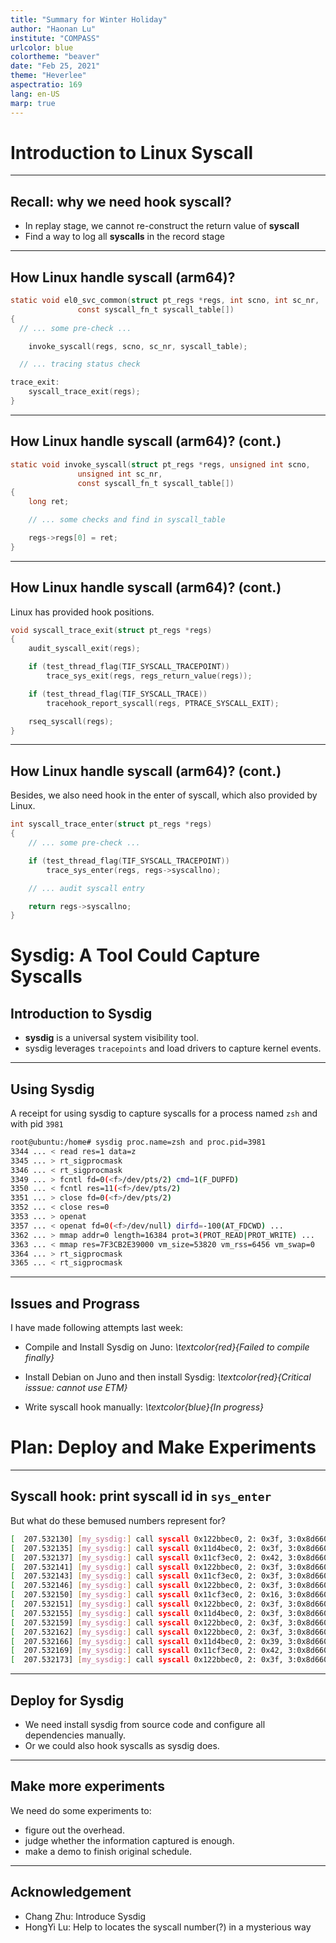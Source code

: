 ```yaml
---
title: "Summary for Winter Holiday"
author: "Haonan Lu"
institute: "COMPASS"
urlcolor: blue
colortheme: "beaver"
date: "Feb 25, 2021"
theme: "Heverlee"
aspectratio: 169
lang: en-US
marp: true
---
```


# Introduction to Linux Syscall

---

## Recall: why we need hook syscall?

- In replay stage, we cannot re-construct the return value of **syscall**
- Find a way to log all **syscalls** in the record stage

---

## How Linux handle syscall (arm64)? 

```c
static void el0_svc_common(struct pt_regs *regs, int scno, int sc_nr,
			   const syscall_fn_t syscall_table[])
{
  // ... some pre-check ...

	invoke_syscall(regs, scno, sc_nr, syscall_table);

  // ... tracing status check

trace_exit:
	syscall_trace_exit(regs);
}
```

---


## How Linux handle syscall (arm64)? (cont.) 
```c
static void invoke_syscall(struct pt_regs *regs, unsigned int scno,
			   unsigned int sc_nr,
			   const syscall_fn_t syscall_table[])
{
	long ret;

	// ... some checks and find in syscall_table

	regs->regs[0] = ret;
}
```


---

## How Linux handle syscall (arm64)? (cont.) 

Linux has provided hook positions.

```c
void syscall_trace_exit(struct pt_regs *regs)
{
	audit_syscall_exit(regs);

	if (test_thread_flag(TIF_SYSCALL_TRACEPOINT))
		trace_sys_exit(regs, regs_return_value(regs));

	if (test_thread_flag(TIF_SYSCALL_TRACE))
		tracehook_report_syscall(regs, PTRACE_SYSCALL_EXIT);

	rseq_syscall(regs);
}
```

---

## How Linux handle syscall (arm64)? (cont.) 
Besides, we also need hook in the enter of syscall, which also provided by Linux.

```c
int syscall_trace_enter(struct pt_regs *regs)
{
	// ... some pre-check ...

	if (test_thread_flag(TIF_SYSCALL_TRACEPOINT))
		trace_sys_enter(regs, regs->syscallno);

	// ... audit syscall entry

	return regs->syscallno;
}
```

# Sysdig: A Tool Could Capture Syscalls

## Introduction to Sysdig

- **sysdig** is a universal system visibility tool.
- sysdig leverages `tracepoints` and load drivers to capture kernel events.

---

## Using Sysdig

A receipt for using sysdig to capture syscalls for a process named `zsh` and with pid `3981`

```bash
root@ubuntu:/home# sysdig proc.name=zsh and proc.pid=3981
3344 ... < read res=1 data=z 
3345 ... > rt_sigprocmask 
3346 ... < rt_sigprocmask 
3349 ... > fcntl fd=0(<f>/dev/pts/2) cmd=1(F_DUPFD) 
3350 ... < fcntl res=11(<f>/dev/pts/2) 
3351 ... > close fd=0(<f>/dev/pts/2) 
3352 ... < close res=0 
3353 ... > openat 
3357 ... < openat fd=0(<f>/dev/null) dirfd=-100(AT_FDCWD) ...
3362 ... > mmap addr=0 length=16384 prot=3(PROT_READ|PROT_WRITE) ...
3363 ... < mmap res=7F3CB2E39000 vm_size=53820 vm_rss=6456 vm_swap=0 
3364 ... > rt_sigprocmask 
3365 ... < rt_sigprocmask 
```

---

## Issues and Prograss

I have made following attempts last week:

- Compile and Install Sysdig on Juno: *\textcolor{red}{Failed to compile finally}*

- Install Debian on Juno and then install Sysdig: *\textcolor{red}{Critical isssue: cannot use ETM}*

- Write syscall hook manually: *\textcolor{blue}{In progress}*

# Plan: Deploy and Make Experiments

---

## Syscall hook: print syscall id in `sys_enter`

But what do these bemused numbers represent for?

```bash
[  207.532130] [my_sysdig:] call syscall 0x122bbec0, 2: 0x3f, 3:0x8d66090
[  207.532135] [my_sysdig:] call syscall 0x11d4bec0, 2: 0x3f, 3:0x8d66090
[  207.532137] [my_sysdig:] call syscall 0x11cf3ec0, 2: 0x42, 3:0x8d66090
[  207.532141] [my_sysdig:] call syscall 0x122bbec0, 2: 0x3f, 3:0x8d66090
[  207.532143] [my_sysdig:] call syscall 0x11cf3ec0, 2: 0x3f, 3:0x8d66090
[  207.532146] [my_sysdig:] call syscall 0x122bbec0, 2: 0x3f, 3:0x8d66090
[  207.532150] [my_sysdig:] call syscall 0x11cf3ec0, 2: 0x16, 3:0x8d66090
[  207.532151] [my_sysdig:] call syscall 0x122bbec0, 2: 0x3f, 3:0x8d66090
[  207.532155] [my_sysdig:] call syscall 0x11d4bec0, 2: 0x3f, 3:0x8d66090
[  207.532159] [my_sysdig:] call syscall 0x122bbec0, 2: 0x3f, 3:0x8d66090
[  207.532162] [my_sysdig:] call syscall 0x122bbec0, 2: 0x3f, 3:0x8d66090
[  207.532166] [my_sysdig:] call syscall 0x11d4bec0, 2: 0x39, 3:0x8d66090
[  207.532169] [my_sysdig:] call syscall 0x11cf3ec0, 2: 0x42, 3:0x8d66090
[  207.532173] [my_sysdig:] call syscall 0x122bbec0, 2: 0x3f, 3:0x8d66090
```

---

## Deploy for Sysdig

- We need install sysdig from source code and configure all dependencies manually. 
- Or we could also hook syscalls as sysdig does.

---

## Make more experiments

We need do some experiments to:

- figure out the overhead.
- judge whether the information captured is enough.
- make a demo to finish original schedule.


---

## Acknowledgement

- Chang Zhu: Introduce Sysdig
- HongYi Lu: Help to locates the syscall number(?) in a mysterious way
